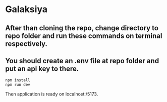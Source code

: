 # Galaksiya

## After than cloning the repo,  change directory to repo folder and  run these commands on terminal respectively.
## You should create an .env file at repo folder and put an api key to there.
```
npm install
npm run dev
```
Then application is ready on localhost:/5173.
